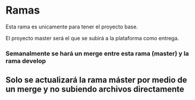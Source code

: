 <h1>Ramas</h1>

<p>Esta rama es unicamente para tener el proyecto base.</p>
<p>El proyecto master será el que se subirá a la plataforma como entrega.</p>
<h3>Semanalmente se hará un merge entre esta rama (master) y la rama develop</h3>

<h2>Solo se actualizará la rama máster por medio de un merge y no subiendo archivos directamente</h2>
